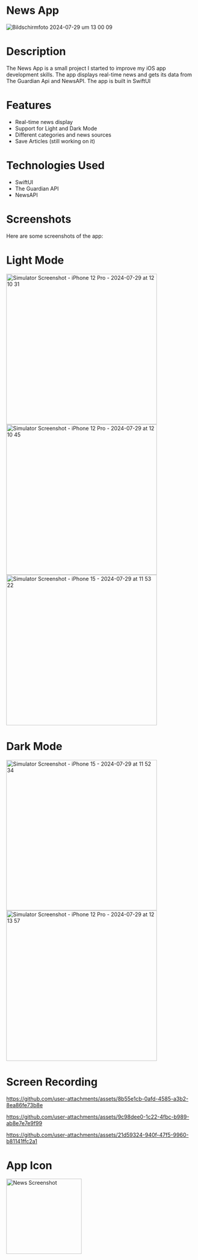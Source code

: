 # News App

![Bildschirmfoto 2024-07-29 um 13 00 09](https://github.com/user-attachments/assets/1825534c-eecb-42f8-9904-242b186ed826)


# Description
The News App is a small project I started to improve my iOS app development skills. The app displays real-time news and gets its data from The Guardian Api and NewsAPI. The app is built in SwiftUI


# Features
- Real-time news display
- Support for Light and Dark Mode
- Different categories and news sources
- Save Articles (still working on it)

# Technologies Used
- SwiftUI
- The Guardian API
- NewsAPI

# Screenshots
Here are some screenshots of the app:

# Light Mode


<img src="https://github.com/user-attachments/assets/75ffad93-aaf7-41b5-a634-e638b625389d" alt="Simulator Screenshot - iPhone 12 Pro - 2024-07-29 at 12 10 31" width="400"/>


<img src="https://github.com/user-attachments/assets/8a02c6c4-abb3-43b1-82f4-732837b8e876" alt="Simulator Screenshot - iPhone 12 Pro - 2024-07-29 at 12 10 45" width="400"/>


<img src="https://github.com/user-attachments/assets/97b61ff1-6af1-4a4d-9ca5-4c46e593b2ab" alt="Simulator Screenshot - iPhone 15 - 2024-07-29 at 11 53 22" width="400"/>

# Dark Mode



<img src="https://github.com/user-attachments/assets/f386c724-1b29-4f73-aaf3-963f12f86ebc" alt="Simulator Screenshot - iPhone 15 - 2024-07-29 at 11 52 34" width="400"/>



<img src="https://github.com/user-attachments/assets/56cc0e9d-7134-4cbc-a652-9692794c0de0" alt="Simulator Screenshot - iPhone 12 Pro - 2024-07-29 at 12 13 57" width="400"/>



# Screen Recording




https://github.com/user-attachments/assets/8b55e1cb-0afd-4585-a3b2-8ea86fe73b8e



https://github.com/user-attachments/assets/9c98dee0-1c22-4fbc-b989-ab8e7e7e9f99



https://github.com/user-attachments/assets/21d59324-940f-47f5-9960-b81141ffc2a1







# App Icon

<img src="https://github.com/user-attachments/assets/ef0987be-db83-4b74-98c6-3fd2e51cdea7" alt="News Screenshot" width="200"/>





